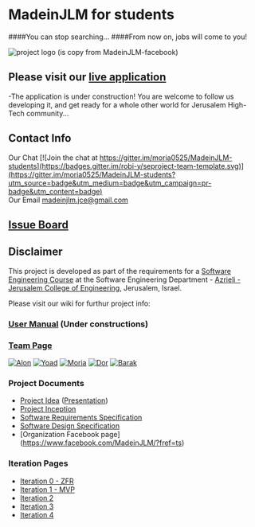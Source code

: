 # MadeinJLM for students
####You can stop searching...
####From now on, jobs will come to you!
<br />


![project logo (is copy from MadeinJLM-facebook)](https://github.com/moria0525/MadeinJLM-students/blob/master/logo.png)

## Please visit our [live application](http://job.madeinjlm.org/)
-The application is under construction! You are welcome to follow us developing it, and get ready for a whole other world for Jerusalem High-Tech community...

## Contact Info
Our Chat
[![Join the chat at https://gitter.im/moria0525/MadeinJLM-students](https://badges.gitter.im/robi-y/seproject-team-template.svg)](https://gitter.im/moria0525/MadeinJLM-students?utm_source=badge&utm_medium=badge&utm_campaign=pr-badge&utm_content=badge)
<br />
Our Email
madeinjlm.jce@gmail.com


## [Issue Board](https://huboard.com/moria0525/MadeinJLM-students/)

## Disclaimer
This project is developed as part of the requirements for a [Software Engineering Course](https://github.com/jce-il/se-class/wiki) at the Software Engineering Department - [Azrieli - Jerusalem College of Engineering](http://www.jce.ac.il/), Jerusalem, Israel.

Please visit our wiki for furthur project info: 

### [User Manual](../../wiki/user-manual) (Under constructions)

### [Team Page](../../wiki/team)
[![Alon](https://avatars1.githubusercontent.com/u/17544440?v=3&s=80)](https://github.com/alonshmilo)
[![Yoad](https://avatars3.githubusercontent.com/u/17547266?v=3&s=80)](https://github.com/sh00ki)
[![Moria](https://avatars1.githubusercontent.com/u/17547064?v=3&s=80)](https://github.com/moria0525)
[![Dor](https://avatars1.githubusercontent.com/u/17564511?v=3&s=80)](https://github.com/Dor-H)
[![Barak](https://avatars2.githubusercontent.com/u/9195309?v=3&s=80)](https://github.com/Think-Smart)

### Project Documents
- [Project Idea](docs/idea.pdf) ([Presentation](docs/Presentation.pdf))
- [Project Inception](../../wiki/Project-Inception-and-Planing)
- [Software Requirements Specification](../../wiki/srs)
- [Software Design Specification](../../wiki/sds)
- [Organization Facebook page] (https://www.facebook.com/MadeinJLM/?fref=ts)

### Iteration Pages
- [Iteration 0 - ZFR](https://github.com/moria0525/MadeinJLM-students/wiki/Iteration-0-ZFR)
- [Iteration 1 - MVP](https://github.com/moria0525/MadeinJLM-students/wiki/Iteration-1-MVP)
- [Iteration 2](https://github.com/moria0525/MadeinJLM-students/wiki/Iteration-2)
- [Iteration 3](https://github.com/moria0525/MadeinJLM-students/wiki/Iteration-3-PES)
- [Iteration 4](https://github.com/moria0525/MadeinJLM-students/wiki/Iteration-4)



